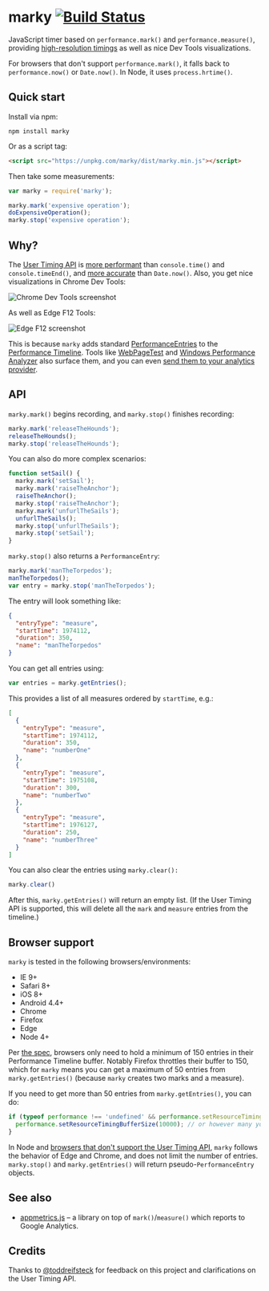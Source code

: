 marky [![Build Status](https://travis-ci.org/nolanlawson/marky.svg?branch=master)](https://travis-ci.org/nolanlawson/marky)
======

JavaScript timer based on `performance.mark()` and `performance.measure()`, providing [high-resolution
timings](https://developer.mozilla.org/en-US/docs/Web/API/User_Timing_API) as well as nice Dev Tools visualizations.

For browsers that don't support `performance.mark()`, it falls back to 
`performance.now()` or `Date.now()`. In Node, it uses `process.hrtime()`.

Quick start
----

Install via npm:

    npm install marky

Or as a script tag:

```html
<script src="https://unpkg.com/marky/dist/marky.min.js"></script>
```

Then take some measurements:

```js
var marky = require('marky');

marky.mark('expensive operation');
doExpensiveOperation();
marky.stop('expensive operation');
```

Why?
---

The [User Timing API](https://developer.mozilla.org/en-US/docs/Web/API/User_Timing_API) is [more performant](https://gist.github.com/paulirish/2fad3834e2617fb199bc12e17058dde4)
than `console.time()` and `console.timeEnd()`,
and [more accurate](https://developer.mozilla.org/en-US/docs/Web/API/Performance/now) than `Date.now()`. Also, you get nice visualizations in Chrome Dev Tools:

![Chrome Dev Tools screenshot](doc/chrome.png)

As well as Edge F12 Tools:

![Edge F12 screenshot](doc/edge.png)

This is because `marky` adds standard
[PerformanceEntries](https://developer.mozilla.org/en-US/docs/Web/API/PerformanceEntry) to the [Performance Timeline](https://developer.mozilla.org/en-US/docs/Web/API/Performance_Timeline). Tools like [WebPageTest](http://blog.patrickmeenan.com/2013/07/measuring-performance-of-user-experience.html) and [Windows Performance Analyzer](https://blogs.windows.com/msedgedev/2016/05/11/top-down-analysis-wpt/) also surface them, and you can even [send them to your analytics provider](https://codelabs.developers.google.com/codelabs/performance-analytics/index.html).

API
---

`marky.mark()` begins recording, and `marky.stop()` finishes recording:

```js
marky.mark('releaseTheHounds');
releaseTheHounds();
marky.stop('releaseTheHounds');
```

You can also do more complex scenarios:

```js
function setSail() {
  marky.mark('setSail');
  marky.mark('raiseTheAnchor');
  raiseTheAnchor();
  marky.stop('raiseTheAnchor');
  marky.mark('unfurlTheSails');
  unfurlTheSails();
  marky.stop('unfurlTheSails');
  marky.stop('setSail');
}
```

`marky.stop()` also returns a `PerformanceEntry`:

```js
marky.mark('manTheTorpedos');
manTheTorpedos();
var entry = marky.stop('manTheTorpedos');
```

The entry will look something like:

```json
{
  "entryType": "measure",
  "startTime": 1974112,
  "duration": 350,
  "name": "manTheTorpedos"
}
```

You can get all entries using:

```js
var entries = marky.getEntries();
```

This provides a list of all measures ordered by `startTime`, e.g.:

```json
[
  {
    "entryType": "measure",
    "startTime": 1974112,
    "duration": 350,
    "name": "numberOne"
  },
  {
    "entryType": "measure",
    "startTime": 1975108,
    "duration": 300,
    "name": "numberTwo"
  },
  {
    "entryType": "measure",
    "startTime": 1976127,
    "duration": 250,
    "name": "numberThree"
  }
]
```

You can also clear the entries using `marky.clear():`

```js
marky.clear()
```

After this, `marky.getEntries()` will return an empty list. (If the User Timing API is supported, this will delete all the `mark` and `measure` entries from the timeline.)

Browser support
----

`marky` is tested in the following browsers/environments:

* IE 9+
* Safari 8+
* iOS 8+
* Android 4.4+
* Chrome
* Firefox
* Edge
* Node 4+

Per [the spec](https://www.w3.org/TR/resource-timing-1/#extensions-performance-interface), browsers only need to hold a minimum
of 150 entries in their Performance Timeline buffer. Notably Firefox throttles their buffer to 150, which for `marky`
means you can get a maximum of 50 entries from `marky.getEntries()` (because `marky` creates two marks and a measure).

If you need to get more than 50 entries from `marky.getEntries()`, you can do:

```js
if (typeof performance !== 'undefined' && performance.setResourceTimingBufferSize) {
  performance.setResourceTimingBufferSize(10000); // or however many you need
}
```

In Node and [browsers that don't support the User Timing API](http://caniuse.com/#feat=user-timing),
`marky` follows the behavior of Edge and Chrome, and does not limit the number of entries. `marky.stop()` and 
`marky.getEntries()` will return pseudo-`PerformanceEntry` objects.

See also
---

- [appmetrics.js](https://github.com/ebidel/appmetrics.js) – a library on top of `mark()`/`measure()` which reports to Google Analytics.

Credits
----

Thanks to [@toddreifsteck](https://github.com/toddreifsteck) for feedback on this project and clarifications on the User Timing API.
